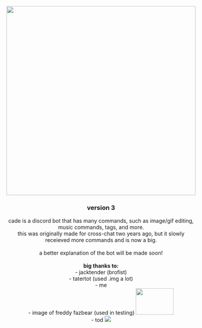 <p align="center">
  <img src="https://i.imgur.com/VcvrhfV.png" width="500">
  <h3 align="center">version 3</h3>
</p>
<p align="center">
  cade is a discord bot that has many commands, such as image/gif editing, music commands, tags, and more.
  <br>
  this was originally made for cross-chat two years ago, but it slowly receieved more commands and is now a big.
  <br>
  <br>
  a better explanation of the bot will be made soon!
  <br>
  <br>
  <strong>big thanks to:</strong>
  <br>
  - jacktender (brofist)
  <br>
  - tatertot (used .img a lot)
  <br>
  - me
  <br>
  - image of freddy fazbear (used in testing)
  <img src="https://i.imgur.com/AKEtv19.png" width="100" height="70">
  <br>
  - tod
  <img src="https://i.imgur.com/eCHkJ10.jpg">
  
  
</p>
